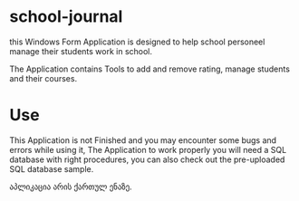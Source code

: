 # school-journal
this Windows Form Application is designed to help school personeel manage their students work in school.

The Application contains Tools to add and remove rating, manage students and their courses.

# Use
 
This Application is not Finished and you may encounter some bugs and errors while using it, The Application to work properly you will need a SQL database with right procedures,
you can also check out the pre-uploaded SQL database sample.

აპლიკაცია არის ქართულ ენაზე.

